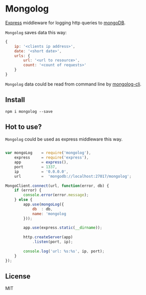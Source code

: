 Mongolog
=======

[Express](http://expressjs.com "Express") middleware for logging http queries to [mongoDB](http://mongodb.org "MongoDB").

`Mongolog` saves data this way:

```js
{
    ip: '<clients ip address>',
    date: '<short date>',
    urls: {
        url: '<url to resource>',
        count: '<count of requests>'
    }
}
```

`Mongolog` data could be read from command line by [mongolog-cli](https://github.com/coderaiser/node-mongolog-cli "mongolog-cli").

## Install

`npm i mongolog --save`

## Hot to use?

`Mongolog` could be used as express middleware this way.

```js
    
var mongoLog    = require('mongolog'),
    express     = require('express'),
    app         = express(),
    port        = 1337,
    ip          = '0.0.0.0',
    url         =  'mongodb://localhost:27017/mongolog';
    
MongoClient.connect(url, function(error, db) {
    if (error) {
        console.error(error.message);
    } else {
        app.use(mongoLog({
            db  : db,
            name: 'mongolog
        }));
        
        app.use(express.static(__dirname));
        
        http.createServer(app)
            .listen(port, ip);
        
        console.log('url: %s:%s', ip, port);
    }
});
```

## License

MIT

